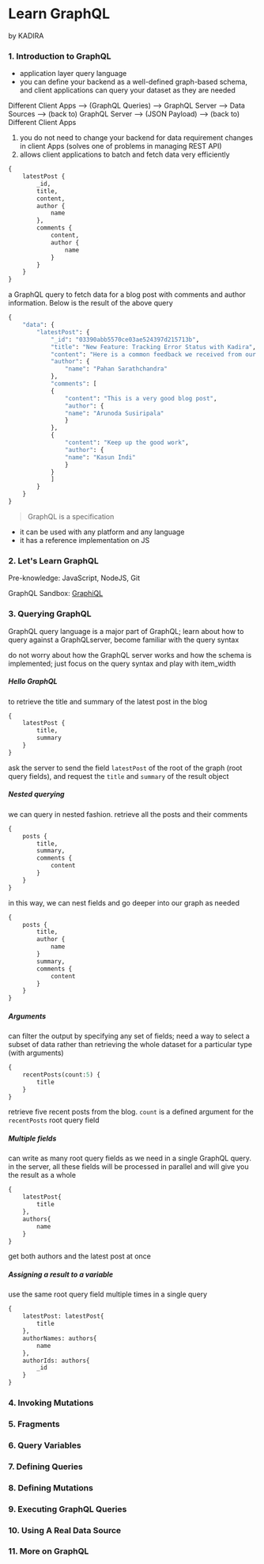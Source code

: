 # Learn GraphQL

by KADIRA

### 1. Introduction to GraphQL

- application layer query language
- you can define your backend as a well-defined graph-based schema, and client applications can query your dataset as they are needed

Different Client Apps --> (GraphQL Queries) --> GraphQL Server --> Data Sources --> (back to) GraphQL Server --> (JSON Payload) --> (back to) Different Client Apps

1. you do not need to change your backend for data requirement changes in client Apps (solves one of problems in managing REST API)
2. allows client applications to batch and fetch data very efficiently

```GraphQL
{
    latestPost {
        _id,
        title,
        content,
        author {
            name
        },
        comments {
            content,
            author {
                name
            }
        }
    }
}
```

a GraphQL query to fetch data for a blog post with comments and author information. Below is the result of the above query

```GraphQL
{
    "data": {
        "latestPost": {
            "_id": "03390abb5570ce03ae524397d215713b",
            "title": "New Feature: Tracking Error Status with Kadira",
            "content": "Here is a common feedback we received from our users ...",
            "author": {
                "name": "Pahan Sarathchandra"
            },
            "comments": [
            {
                "content": "This is a very good blog post",
                "author": {
                "name": "Arunoda Susiripala"
                }
            },
            {
                "content": "Keep up the good work",
                "author": {
                "name": "Kasun Indi"
                }
            }
            ]
        }
    }
}
```

> GraphQL is a specification

- it can be used with any platform and any language
- it has a reference implementation on JS

### 2. Let's Learn GraphQL

Pre-knowledge: JavaScript, NodeJS, Git

GraphQL Sandbox: [GraphiQL](https://sandbox.learngraphql.com)

### 3. Querying GraphQL

GraphQL query language is a major part of GraphQL; learn about how to query against a GraphQLserver, become familiar with the query syntax

do not worry about how the GraphQL server works and how the schema is implemented; just focus on the query syntax and play with item_width

##### Hello GraphQL

to retrieve the title and summary of the latest post in the blog

```GraphQL
{
    latestPost {
        title,
        summary
    }
}
```

ask the server to send the field `latestPost` of the root of the graph (root query fields), and request the `title` and `summary` of the result object

##### Nested querying

we can query in nested fashion. retrieve all the posts and their comments

```GraphQL
{
    posts {
        title,
        summary,
        comments {
            content
        }
    }
}
```

in this way, we can nest fields and go deeper into our graph as needed

```GraphQL
{
    posts {
        title,
        author {
            name
        }
        summary,
        comments {
            content
        }
    }
}
```

##### Arguments

can filter the output by specifying any set of fields; need a way to select a subset of data rather than retrieving the whole dataset for a particular type (with arguments)

```graphql
{
    recentPosts(count:5) {
        title
    }
}
```
retrieve five recent posts from the blog. `count` is a defined argument for the `recentPosts` root query field

##### Multiple fields

can write as many root query fields as we need in a single GraphQL query. in the server, all these fields will be processed in parallel and will give you the result as a whole

```GraphQL
{
    latestPost{
        title
    },
    authors{
        name
    }
}
```

get both authors and the latest post at once

##### Assigning a result to a variable

use the same root query field multiple times in a single query

```GraphQL
{
    latestPost: latestPost{
        title
    },
    authorNames: authors{
        name
    },
    authorIds: authors{
        _id
    }
}
```

### 4. Invoking Mutations

### 5. Fragments

### 6. Query Variables

### 7. Defining Queries

### 8. Defining Mutations

### 9. Executing GraphQL Queries

### 10. Using A Real Data Source

### 11. More on GraphQL
